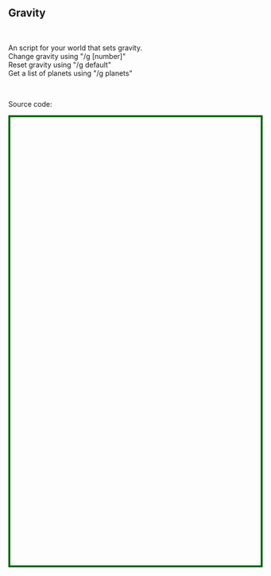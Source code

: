 <h2>Gravity</h2>
<br />
<p>An script for your world that sets gravity.<br />Change gravity using "/g [number]"<br />Reset gravity using "/g default"<br />Get a list of planets using "/g planets"</p>
<br />
<p>Source code:</p>
<div id='rawfile0' style="border: 0;max-width:100%;max-height:95%;height:900px;width:705px;display: inline-block;">
	<pre id="thePre0" style="text-align:left; background:transparent; color: green;max-width:100%;max-height:100%;height:900px;width:705px;border: 4px solid #006900;margin: auto;overflow: scroll;display: block;"></pre>
</div>
<script>
fetch('https://lunartiger.github.io/sansar/gravity/Gravity.cs')
.then(body=>body.text())
.then(body=>{document.getElementById('thePre0').innerText = body;})
</script>
<hr style="height:50px; visibility:hidden;" />
